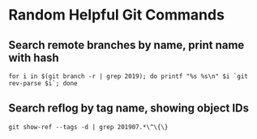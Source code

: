 # Random Helpful Git Commands

## Search remote branches by name, print name with hash

```
for i in $(git branch -r | grep 2019); do printf "%s %s\n" $i `git rev-parse $i`; done 
```

## Search reflog by tag name, showing object IDs

```
git show-ref --tags -d | grep 201907.*\^\{\}
```
